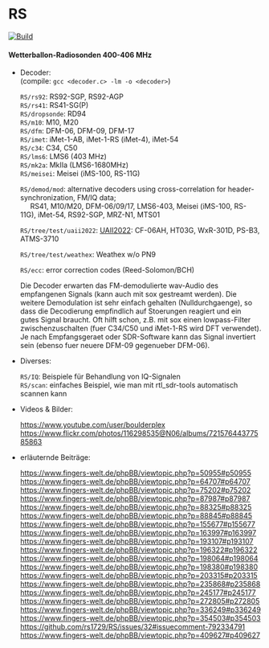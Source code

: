 RS
==

[![Build](https://github.com/web-rpi/RS/actions/workflows/build.yml/badge.svg)](https://github.com/web-rpi/RS/actions/workflows/build.yml)
#### Wetterballon-Radiosonden  400-406 MHz  

* Decoder: <br />
  (compile: `gcc <decoder.c> -lm -o <decoder>`)

  `RS/rs92`: RS92-SGP, RS92-AGP <br />
  `RS/rs41`: RS41-SG(P) <br />
  `RS/dropsonde`: RD94 <br />
  `RS/m10`: M10, M20 <br />
  `RS/dfm`: DFM-06, DFM-09, DFM-17 <br />
  `RS/imet`: iMet-1-AB, iMet-1-RS (iMet-4), iMet-54 <br />
  `RS/c34`: C34, C50 <br />
  `RS/lms6`: LMS6 (403 MHz) <br />
  `RS/mk2a`: MkIIa (LMS6-1680MHz) <br />
  `RS/meisei`: Meisei (iMS-100, RS-11G) <br />

  `RS/demod/mod`: alternative decoders using cross-correlation for header-synchronization, FM/IQ data;<br />
  &nbsp;&nbsp;&nbsp;&nbsp; RS41, M10/M20, DFM-06/09/17, LMS6-403, Meisei (iMS-100, RS-11G), iMet-54, RS92-SGP, MRZ-N1, MTS01


  `RS/tree/test/uaii2022`: [UAII2022](https://github.com/rs1729/RS/tree/test/uaii2022): CF-06AH, HT03G, WxR-301D, PS-B3, ATMS-3710 <br />

  `RS/tree/test/weathex`: Weathex w/o PN9 <br />


  `RS/ecc`: error correction codes (Reed-Solomon/BCH) <br />


  Die Decoder erwarten das FM-demodulierte wav-Audio des empfangenen Signals (kann auch mit 
sox gestreamt werden). Die weitere Demodulation ist sehr einfach gehalten (Nulldurchgaenge), 
so dass die Decodierung empfindlich auf Stoerungen reagiert und ein gutes Signal braucht. 
Oft hilft schon, z.B. mit sox einen lowpass-Filter zwischenzuschalten (fuer C34/C50 und iMet-1-RS
wird DFT verwendet). Je nach Empfangsgeraet oder SDR-Software kann das Signal invertiert sein 
(ebenso fuer neuere DFM-09 gegenueber DFM-06).


* Diverses:

  `RS/IQ`: Beispiele für Behandlung von IQ-Signalen <br />
  `RS/scan`: einfaches Beispiel, wie man mit rtl_sdr-tools automatisch scannen kann <br />


* Videos & Bilder:

  https://www.youtube.com/user/boulderplex  
  https://www.flickr.com/photos/116298535@N06/albums/72157644377585863  


* erläuternde Beiträge:

  https://www.fingers-welt.de/phpBB/viewtopic.php?p=50955#p50955  
  https://www.fingers-welt.de/phpBB/viewtopic.php?p=64707#p64707  
  https://www.fingers-welt.de/phpBB/viewtopic.php?p=75202#p75202  
  https://www.fingers-welt.de/phpBB/viewtopic.php?p=87987#p87987  
  https://www.fingers-welt.de/phpBB/viewtopic.php?p=88325#p88325  
  https://www.fingers-welt.de/phpBB/viewtopic.php?p=88845#p88845  
  https://www.fingers-welt.de/phpBB/viewtopic.php?p=155677#p155677  
  https://www.fingers-welt.de/phpBB/viewtopic.php?p=163997#p163997  
  https://www.fingers-welt.de/phpBB/viewtopic.php?p=193107#p193107  
  https://www.fingers-welt.de/phpBB/viewtopic.php?p=196322#p196322  
  https://www.fingers-welt.de/phpBB/viewtopic.php?p=198064#p198064  
  https://www.fingers-welt.de/phpBB/viewtopic.php?p=198380#p198380  
  https://www.fingers-welt.de/phpBB/viewtopic.php?p=203315#p203315  
  https://www.fingers-welt.de/phpBB/viewtopic.php?p=235868#p235868  
  https://www.fingers-welt.de/phpBB/viewtopic.php?p=245177#p245177  
  https://www.fingers-welt.de/phpBB/viewtopic.php?p=272805#p272805  
  https://www.fingers-welt.de/phpBB/viewtopic.php?p=336249#p336249  
  https://www.fingers-welt.de/phpBB/viewtopic.php?p=354503#p354503  
  https://github.com/rs1729/RS/issues/32#issuecomment-792334791  
  https://www.fingers-welt.de/phpBB/viewtopic.php?p=409627#p409627  


